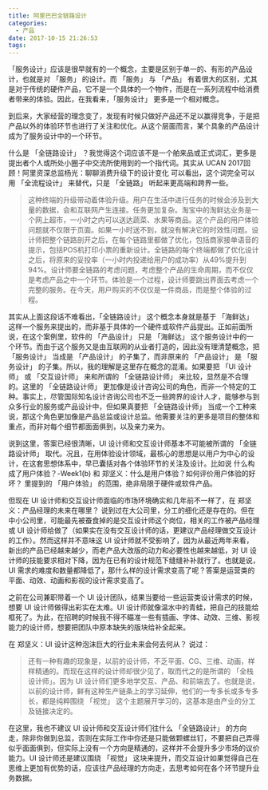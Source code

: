 ```yaml
---
title: 阿里巴巴全链路设计
categories:
  - 产品
date: 2017-10-15 21:26:53
tags:
---
```


「服务设计」应该是很早就有的一个概念，主要是区别于单一的、有形的产品设计，也就是对 「服务」 的设计。而 「服务」 与 「产品」 有着很大的区别，尤其是对于传统的硬件产品，它不是一个具体的一个物件，而是在一系列流程中给消费者带来的体验。因此，在我看来，「服务设计」 更多是一个相对概念。

到后来，大家经营的理念变了，发现有时候只做好产品还不足以赢得竞争，于是把产品以外的体验环节也进行了关注和优化。从这个层面而言，某个具象的产品设计成为了服务设计中的一个环节。

什么是 「全链路设计」 ？我觉得这个词应该不是一个舶来品或正式词汇，更多是提出者个人或所处小圈子中交流所使用到的一个指代词。其实从 UCAN 2017回顾！阿里资深总监杨光：聊聊消费升级下的设计变化 可以看出，这个词完全可以用 「全流程设计」 来替代，只是 「全链路」 听起来更高端和跨界一些。

> 这种终端的升级带动着体验升级。用户在生活中进行任务的时候会涉及到大量的数据，会和互联网产生连接。任务更加复杂。淘宝中的淘鲜达业务是一个网上超市，一小时之内可以送达蔬菜、水果等商品。这个产品的用户体验问题就不仅限于页面。如果一小时送不到，就没有解决它的时效性问题。设计师把整个链路剖开之后，在每个链路里都做了优化，包括商家接单语音的提示，包括POS机打印小票的重新设计。全链路的每个终端都做了优化设计之后，将原来的妥投率（一小时内投递给用户的成功率）从49%提升到94%。设计师要全链路的考虑问题，考虑整个产品的生命周期，而不仅仅是考虑产品之中一个环节。体验是一个过程，设计师要跳出界面去考虑一个完整的服务。在今天，用户购买的不仅仅是一件商品，而是整个体验的过程。

其实从上面这段话不难看出，「全链路设计」 这个概念本身就是基于 「海鲜达」 这样一个服务来提出的，而非基于具体的一个硬件或软件产品提出。正如前面所说，在这个案例里，软件的 「产品设计」 只是 「海鲜达」 这个服务设计中的一个环节。而由于这个服务又是由互联网的从业者打造的，因此没有理清楚概念，把 「服务设计」 当成是 「产品设计」 的子集了，而非原来的 「产品设计」 是 「服务设计」 的子集。所以，我的理解是这里存在概念的混淆。如果要把 「UI 设计师」 或 「交互设计师」 来和所谓的 「全链路设计师」 来比较，显然是不合理的。这里的 「全链路设计师」 更加像是设计咨询公司的角色，而非一个特定的工种。事实上，尽管国际知名设计咨询公司也不乏一些跨界的设计人才，能够参与到众多行业的服务或产品设计中，但如果真要把 「全链路设计师」 当成一个工种来说，那这个角色更加像是产品总监或设计总监。他需要关注的更多是项目的整体和重点，而非对每个细节都面面俱到，以及亲力亲为。

说到这里，答案已经很清晰，UI 设计师和交互设计师基本不可能被所谓的 「全链路设计师」 取代。况且，在用体验设计领域，最核心的思想是以用户为中心的设计，在这套思想体系中，早已囊括对各个体验环节的关注及设计。比如说 什么构成了用户体验？-Week1(b) 和 郑坚义：什么是用户体验？如何评价用户体验的好坏？ 里提到的 「用户体验」 的范围，绝非局限于硬件或软件产品。

但现在 UI 设计师和交互设计师面临的市场环境确实和几年前不一样了，在 郑坚义：产品经理的未来在哪里？ 说到过在大公司里，分工的细化还是存在的。但在中小公司里，可能最先被蚕食掉的是交互设计师这个岗位，相关的工作被产品经理或 UI 设计师给做了（如果实在没有交互设计师的话，更建议产品经理做交互设计的工作）。然而这样并不意味这 UI 设计师就不受影响了，因为从最近两年来看，新出的产品已经越来越少，而老产品大改版的动力和必要性也越来越低，对 UI 设计师的技能要求相对下降，因为在已有的设计规范下缝缝补补就行了。也就是说，UI 需求的难度和数量都降低了，那什么样的设计需求变高了呢？答案是运营类的平面、动效、动画和影视的设计需求变高了。

之前在公司兼职带着一个 UI 设计团队，结果当要给一些运营类设计需求的时候，想要 UI 设计师做得出彩实在太难。UI 设计师就像温水中的青蛙，把自己的技能给框死了。为此，在招聘的时候我不得不瞄准一些有插画、字体、动效、三维、影视能力的设计师，想要把团队中原本缺失的版块给补全起来。

在 郑坚义：UI 设计这种泡沫巨大的行业未来会何去何从？ 说过：

> 还有一种有趣的现象是，以前的设计师，不乏平面、CG、三维、动画，样样精通的。而现在这样的设计师却很少见了，取而代之的是所谓的 「全栈设计师」。因为 UI 设计师们更多地学交互、产品、和前端去了。也就是说，以前的设计师，鲜有这种生产链条上的学习延伸，他们的一专多长或多专多长，都是纯粹围绕 「视觉」 这个主题展开学习的，这基本是由产业的分工及链接决定的。

在这里，我也不建议 UI 设计师和交互设计师们往什么 「全链路设计」 的方向走，除非你做到总监，否则在实际工作中你还是只能做颗螺丝钉，不要把自己弄得似乎面面俱到，但实际上没有一个方向是精通的，这样并不会提升多少市场的议价能力。UI 设计师还是建议围绕 「视觉」 这块来提升，而交互设计如果觉得自己在思维上更加有优势的话，应该往产品经理的方向走，去思考如何在各个环节提升业务数据。